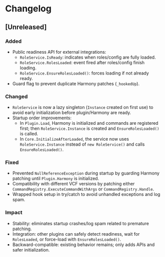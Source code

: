 # Changelog

## [Unreleased]

### Added
- Public readiness API for external integrations:
  - `RoleService.IsReady`: indicates when roles/config are fully loaded.
  - `RoleService.RolesLoaded`: event fired after roles/config finish loading.
  - `RoleService.EnsureRolesLoaded()`: forces loading if not already ready.
- Guard flag to prevent duplicate Harmony patches (`_hookedUp`).

### Changed
- `RoleService` is now a lazy singleton (`Instance` created on first use) to avoid early initialization before plugin/Harmony are ready.
- Startup order improvements:
  - In `Plugin.Load`, Harmony is initialized and commands are registered first; then `RoleService.Instance` is created and `EnsureRolesLoaded()` is called.
  - In `Core.InitializeAfterLoaded`, the service now uses `RoleService.Instance` instead of `new RoleService()` and calls `EnsureRolesLoaded()`.

### Fixed
- Prevented `NullReferenceException` during startup by guarding Harmony patching until `Plugin.Harmony` is initialized.
- Compatibility with different VCF versions by patching either `CommandRegistry.ExecuteCommandWithArgs` or `CommandRegistry.Handle`.
- Wrapped hook setup in try/catch to avoid unhandled exceptions and log spam.

### Impact
- Stability: eliminates startup crashes/log spam related to premature patching.
- Integration: other plugins can safely detect readiness, wait for `RolesLoaded`, or force-load with `EnsureRolesLoaded()`.
- Backward-compatible: existing behavior remains; only adds APIs and safer initialization.
